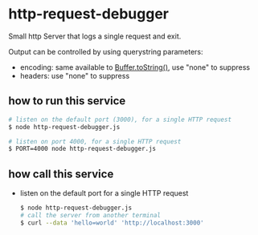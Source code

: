 # http-request-debugger

Small http Server that logs a single request and exit.

Output can be controlled by using querystring parameters:
 - encoding: same available to [Buffer.toString()](https://nodejs.org/api/buffer.html#buffers-and-character-encodings), use "none" to suppress
 - headers: use "none" to suppress

## how to run this service
```sh
# listen on the default port (3000), for a single HTTP request
$ node http-request-debugger.js

# listen on port 4000, for a single HTTP request
$ PORT=4000 node http-request-debugger.js
```

## how call this service
- listen on the default port for a single HTTP request
  ```sh
  $ node http-request-debugger.js
  # call the server from another terminal
  $ curl --data 'hello=world' 'http://localhost:3000'
  ```
